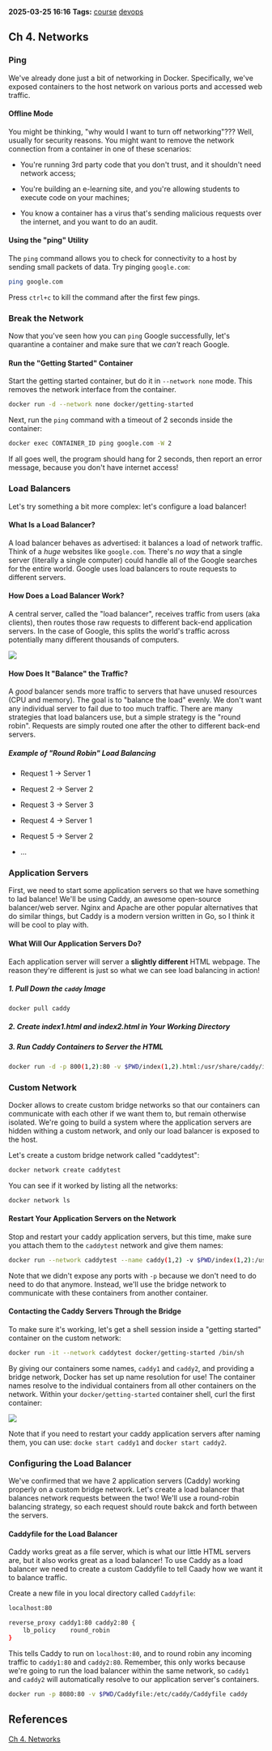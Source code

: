**2025-03-25 16:16**
**Tags:** [course](../2%20-%20tags/course.md) [devops](../2%20-%20tags/devops.md)

## Ch 4. Networks

### Ping

We've already done just a bit of networking in Docker. Specifically, we've exposed containers to the host network on various ports and accessed web traffic.

#### Offline Mode

You might be thinking, "why would I want to turn off networking"??? Well, usually for security reasons. You might want to remove the network connection from a container in one of these scenarios:

- You're running 3rd party code that you don't trust, and it shouldn't need network access;

- You're building an e-learning site, and you're allowing students to execute code on your machines;
 
- You know a container has a virus that's sending malicious requests over the internet, and you want to do an audit.

#### Using the "ping" Utility

The `ping` command allows you to check for connectivity to a host by sending small packets of data. Try pinging `google.com`:

```bash
ping google.com
```

Press `ctrl+c` to kill the command after the first few pings.

### Break the Network

Now that you've seen how you can `ping` Google successfully, let's quarantine a container and make sure that we *can't* reach Google.

#### Run the "Getting Started" Container

Start the getting started container, but do it in `--network none` mode. This removes the network interface from the container.

```bash
docker run -d --network none docker/getting-started
```

Next, run the `ping` command with a timeout of 2 seconds inside the container:

```bash
docker exec CONTAINER_ID ping google.com -W 2
```

If all goes well, the program should hang for 2 seconds, then report an error message, because you don't have internet access!

### Load Balancers

Let's try something a bit more complex: let's configure a load balancer!

#### What Is a Load Balancer?

A load balancer behaves as advertised: it balances a load of network traffic. Think of a *huge* websites like `google.com`. There's *no way* that a single server (literally a single computer) could handle all of the Google searches for the entire world. Google uses load balancers to route requests to different servers.

#### How Does a Load Balancer Work?

A central server, called the "load balancer", receives traffic from users (aka clients), then routes those raw requests to different back-end application servers. In the case of Google, this splits the world's traffic across potentially many different thousands of computers.

![](../attachments/Pasted%20image%2020250325163124.png)

#### How Does It "Balance" the Traffic?

A *good* balancer sends more traffic to servers that have unused resources (CPU and memory). The goal is to "balance the load" evenly. We don't want any individual server to fail due to too much traffic. There are many strategies that load balancers use, but a simple strategy is the "round robin". Requests are simply routed one after the other to different back-end servers.

##### Example of "Round Robin" Load Balancing

- Request 1 -> Server 1

- Request 2 -> Server 2

- Request 3 -> Server 3

- Request 4 -> Server 1

- Request 5 -> Server 2

- ...

### Application Servers

First, we need to start some application servers so that we have something to lad balance! We'll be using Caddy, an awesome open-source balancer/web server. Nginx and Apache are other popular alternatives that do similar things, but Caddy is a modern version written in Go, so I think it will be cool to play with.

#### What Will Our Application Servers Do?

Each application server will server a **slightly different** HTML webpage. The reason they're different is just so what we can see load balancing in action!

##### 1. Pull Down the `caddy` Image

```bash
docker pull caddy
```

##### 2. Create index1.html and index2.html in Your Working Directory

##### 3. Run Caddy Containers to Server the HTML

```bash
docker run -d -p 800(1,2):80 -v $PWD/index(1,2).html:/usr/share/caddy/index.html caddy
```

### Custom Network

Docker allows to create custom bridge networks so that our containers can communicate with each other if we want them to, but remain otherwise isolated. We're going to build a system where the application servers are hidden withing a custom network, and only our load balancer is exposed to the host.

Let's create a custom bridge network called "caddytest":

```bash
docker network create caddytest
```

You can see if it worked by listing all the networks:

```bash
docker network ls
```

#### Restart Your Application Servers on the Network

Stop and restart your caddy application servers, but this time, make sure you attach them to the `caddytest` network and give them names:

```bash
docker run --network caddytest --name caddy(1,2) -v $PWD/index(1,2):/usr/share/caddy/index.html caddy
```

Note that we didn't expose any ports with `-p` because we don't need to do need to do that anymore. Instead, we'll use the bridge network to communicate with these containers from another container.

#### Contacting the Caddy Servers Through the Bridge

To make sure it's working, let's get a shell session inside a "getting started" container on the custom network:

```bash
docker run -it --network caddytest docker/getting-started /bin/sh
```

By giving our containers some names, `caddy1` and `caddy2`, and providing a bridge network, Docker has set up name resolution for use! The container names resolve to the individual containers from all other containers on the network. Within your `docker/getting-started` container shell, curl the first container:

![](../attachments/Pasted%20image%2020250325170315.png)

Note that if you need to restart your caddy application servers after naming them, you can use: `docke start caddy1` and `docker start caddy2`.

### Configuring the Load Balancer

We've confirmed that we have 2 application servers (Caddy) working properly on a custom bridge network. Let's create a load balancer that balances network requests between the two! We'll use a round-robin balancing strategy, so each request should route bakck and forth between the servers.

#### Caddyfile for the Load Balancer

Caddy works great as a file server, which is what our little HTML servers are, but it also works great as a load balancer! To use Caddy as a load balancer we need to create a custom Caddyfile to tell Caady how we want it to balance traffic.

Create a new file in you local directory called `Caddyfile`:

```bash
localhost:80

reverse_proxy caddy1:80 caddy2:80 {
	lb_policy    round_robin
}
```

This tells Caddy to run on `localhost:80`, and to round robin any incoming traffic to `caddy1:80` and `caddy2:80`. Remember, this only works because we're going to run the load balancer within the same network, so `caddy1` and `caddy2` will automatically resolve to our application server's containers.

```bash
docker run -p 8080:80 -v $PWD/Caddyfile:/etc/caddy/Caddyfile caddy
```

## References
[Ch 4. Networks](https://www.boot.dev/lessons/f19bd094-8582-4dab-8808-821a3cbf415b)